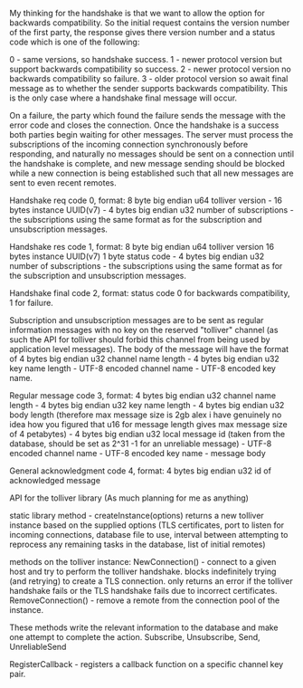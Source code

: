 My thinking for the handshake is that we want to allow the option for backwards compatibility. So the initial request contains the version number of the first party, the response gives there version number and a status code which is one of the following:

0 - same versions, so handshake success.
1 - newer protocol version but support backwards compatibility so success.
2 - newer protocol version no backwards compatibility so failure.
3 - older protocol version so await final message as to whether the sender supports backwards compatibility. This is the only case where a handshake final message will occur.

On a failure, the party which found the failure sends the message with the error code and closes the connection. Once the handshake is a success both parties begin waiting for other messages. The server must process the subscriptions of the incoming connection synchronously before responding, and naturally no messages should be sent on a connection until the handshake is complete, and new message sending should be blocked while a new connection is being established such that all new messages are sent to even recent remotes.

Handshake req
code 0, format: 8 byte big endian u64 tolliver version - 16 bytes instance UUID(v7) - 4 bytes big endian u32 number of subscriptions - the subscriptions using the same format as for the subscription and unsubscription messages.

Handshake res
code 1, format: 8 byte big endian u64 tolliver version 16 bytes instance UUID(v7) 1 byte status code - 4 bytes big endian u32 number of subscriptions - the subscriptions using the same format as for the subscription and unsubscription messages.


Handshake final
code 2, format: status code 0 for backwards compatibility, 1 for failure.

Subscription and unsubscription messages are to be sent as regular information messages with no key on the reserved "tolliver" channel (as such the API for tolliver should forbid this channel from being used by application level messages). The body of the message will have the format of 4 bytes big endian u32 channel name length - 4 bytes big endian u32 key name length - UTF-8 encoded channel name - UTF-8 encoded key name.

Regular message
code 3, format: 4 bytes big endian u32 channel name length - 4 bytes big endian u32 key name length - 4 bytes big endian u32 body length (therefore max message size is 2gb alex i have genuinely no idea how you figured that u16 for message length gives max message size of 4 petabytes) - 4 bytes big endian u32 local message id (taken from the database, should be set as 2^31 -1 for an unreliable message) - UTF-8 encoded channel name - UTF-8 encoded key name - message body

General acknowledgment
code 4, format: 4 bytes big endian u32 id of acknowledged message

API for the tolliver library
(As much planning for me as anything)

static library method - createInstance(options) returns a new tolliver instance based on the supplied options (TLS certificates, port to listen for incoming connections, database file to use, interval between attempting to reprocess any remaining tasks in the database, list of initial remotes)

methods on the tolliver instance:
NewConnection() - connect to a given host and try to perform the tolliver handshake. blocks indefinitely trying (and retrying) to create a TLS connection. only returns an error if the tolliver handshake fails or the TLS handshake fails due to incorrect certificates. 
RemoveConnection() - remove a remote from the connection pool of the instance.

These methods write the relevant information to the database and make one attempt to complete the action.
Subscribe, Unsubscribe, Send, UnreliableSend

RegisterCallback - registers a callback function on a specific channel key pair.

